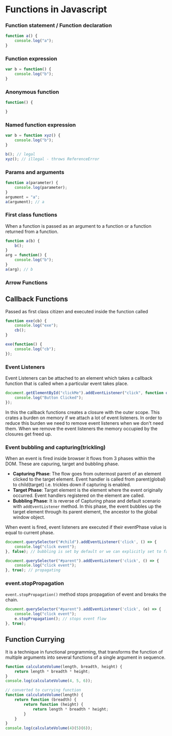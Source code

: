# Functions in Javascript

### Function statement / Function declaration

```js
function a() {
    console.log("a");
}
```

### Function expression

```js
var b = function() {
    console.log("b");
}
```

### Anonymous function

```js
function() {

}
```

### Named function expression

```js
var b = function xyz() {
    console.log("b");
}

b(); // legal
xyz(); // illegal - throws ReferenceError
```

### Params and arguments

```js
function a(parameter) {
    console.log(parameter);
}
argument = "a";
a(argument); // a
```

### First class functions

When a function is passed as an argument to a function or a function returned from a function.

```js
function a(b) {
    b();
}
arg = function() {
    console.log("b");
}
a(arg); // b
```

### Arrow Functions

## Callback Functions

Passed as first class citizen and executed inside the function called

```js
function exe(cb) {
    console.log("exe");
    cb();
}

exe(function() {
    console.log("cb");
});
```

### Event Listeners

Event Listeners can be attached to an element which takes a callback function that is called when a particular event takes place.

```js
document.getElementById("clickMe").addEventListener("click", function onButtonClick() {
    console.log("Button Clicked");
});
```

In this the callback functions creates a closure with the outer scope. This crates a burden on memory if we attach a lot of event listeners. In order to reduce this burden we need to remove event listeners when we don't need them. When we remove the event listeners the memory occupied by the closures get freed up.

### Event bubbling and capturing(trickling)

When an event is fired inside browser it flows from 3 phases within the DOM. These are capuring, target and bubbling phase.
- **Capturing Phase**: The flow goes from outermost parent of an element clicked to the target element. Event handler is called from parent(global) to child(target) i.e. trickles down if capturing is enabled.
- **Target Phase**: Target element is the element where the event originally occurred. Event handlers registered on the element are called.
- **Bubbling Phase**: It is reverse of Capturing phase and default scenario with `addEventListener` method. In this phase, the event bubbles up the target element through its parent element, the ancestor to the global window object.

When event is fired, event listeners are executed if their eventPhase value is equal to current phase.

```js
document.querySelector("#child").addEventListener('click', () => {
    console.log("click event");
}, false); // bubbling is set by default or we can explicitly set to false

document.querySelector("#parent").addEventListener('click', () => {
    console.log("click event");
}, true); // propagating
```

### event.stopPropagation

`event.stopPropagation()` method stops propagation of event and breaks the chain.

```js
document.querySelector("#parent").addEventListener('click', (e) => {
    console.log("click event");
    e.stopPropagation(); // stops event flow
}, true);
```

## Function Currying

It is a technique in functional programming, that transforms the function of multiple arguments into several functions of a single argument in sequence. 

```js
function calculateVolume(length, breadth, height) {
    return length * breadth * height;
}
console.log(calculateVolume(4, 5, 6));

// converted to currying function
function calculateVolume(length) {
    return function (breadth) {
        return function (height) {
            return length * breadth * height;
        }
    }
}
console.log(calculateVolume(4)(5)(6));
```